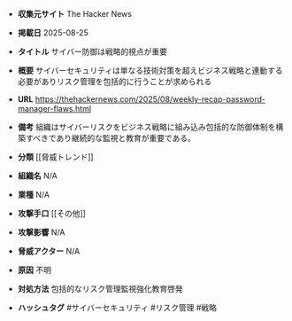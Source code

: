- **収集元サイト**
The Hacker News

- **掲載日**
2025-08-25

- **タイトル**
サイバー防御は戦略的視点が重要

- **概要**
サイバーセキュリティは単なる技術対策を超えビジネス戦略と連動する必要がありリスク管理を包括的に行うことが求められる

- **URL**
https://thehackernews.com/2025/08/weekly-recap-password-manager-flaws.html

- **備考**
組織はサイバーリスクをビジネス戦略に組み込み包括的な防御体制を構築すべきであり継続的な監視と教育が重要である。

- **分類**
[[脅威トレンド]]

- **組織名**
N/A

- **業種**
N/A

- **攻撃手口**
[[その他]]

- **攻撃影響**
N/A

- **脅威アクター**
N/A

- **原因**
不明

- **対処方法**
包括的なリスク管理監視強化教育啓発

- **ハッシュタグ**
#サイバーセキュリティ #リスク管理 #戦略
